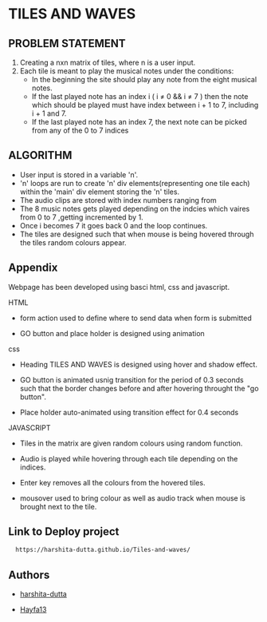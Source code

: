 # TILES AND WAVES 

## PROBLEM STATEMENT
1. Creating a nxn matrix of tiles, where n is a user input. 
2. Each tile is meant to play the musical notes under the conditions: 
    - In the beginning the site should play any note from the eight musical notes.
    - If the last played note has an index i ( i ≠ 0 && i ≠ 7 ) then the note which should be played must have index between i + 1 to 7, including i + 1 and 7.
    - If the last played note has an index 7, the next note can be picked from any of the 0 to 7 indices


## ALGORITHM
- User input is stored in a variable 'n'. 
- 'n' loops are run to create 'n' div elements(representing one tile each) within the 'main' div element storing the 'n'  tiles.
- The audio clips are stored with index numbers ranging from 
- The 8 music notes gets played depending on the indcies which vaires from 0 to 7 ,getting incremented by 1.
- Once i becomes 7 it goes back 0 and the loop continues. 
- The tiles are designed such that when mouse is being hovered through the tiles random colours appear.


## Appendix

Webpage has been developed using basci html, css and javascript.

HTML 

- form action used to define where to send data when form is submitted 

- GO button and place holder is designed using animation 

css

- Heading TILES AND WAVES is designed using hover and shadow effect.

- GO button is animated usnig transition for the period of 0.3 seconds such that the border changes before and after hovering throught the "go button".

- Place holder auto-animated using transition effect for 0.4 seconds 

JAVASCRIPT 

- Tiles in the matrix are given random colours using random function.

- Audio is played while hovering through each tile depending on the indices.

- Enter key removes all the colours from the hovered tiles.

- mousover used to bring colour as well as audio track when mouse is brought next to the tile.


## Link to Deploy project 

```bash
  https://harshita-dutta.github.io/Tiles-and-waves/
```


## Authors

- [harshita-dutta](https://github.com/harshita-dutta/Tiles-and-waves.git)

- [Hayfa13](https://github.com/Hayfa13/Tiles-and-waves.git)
